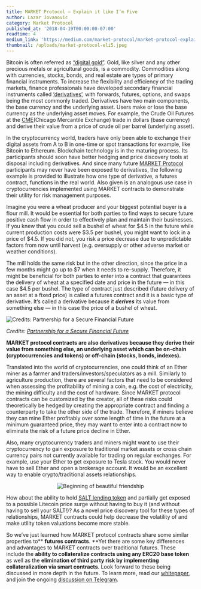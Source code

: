 ```yaml
---
title: MARKET Protocol — Explain it like I’m Five
author: Lazar Jovanovic
category: Market Protocol
published_at: '2018-04-19T00:00:00-07:00'
readtime: 4
medium_link: 'https://medium.com/market-protocol/market-protocol-explain-it-like-im-five-673312673b6e'
thumbnail: /uploads/market-protocol-eli5.jpeg
---
```

Bitcoin is often referred as [“digital gold”](https://www.amazon.com/Digital-Gold-Bitcoin-Millionaires-Reinvent/dp/006236250X). Gold, like silver and any other precious metals or agricultural goods, is a commodity. Commodities along with currencies, stocks, bonds, and real estate are types of primary financial instruments. To increase the flexibility and efficiency of the trading markets, finance professionals have developed secondary financial instruments called [‘derivatives’](/blog/post/why-derivatives), with forwards, futures, options, and swaps being the most commonly traded. Derivatives have two main components, the base currency and the underlying asset. Users make or lose the base currency as the underlying asset moves. For example, the Crude Oil Futures at the [CME](http://www.cmegroup.com/)(Chicago Mercantile Exchange) trade in dollars (base currency) and derive their value from a price of crude oil per barrel (underlying asset).

In the cryptocurrency world, traders have only been able to exchange their digital assets from A to B in one-time or spot transactions for example, like Bitcoin to Ethereum. Blockchain technology is in the maturing process. Its participants should soon have better hedging and price discovery tools at disposal including derivatives. And since many future [MARKET Protocol](https://marketprotocol.io/) participants may never have been exposed to derivatives, the following example is provided to illustrate how one type of derivative, a futures contract, functions in the real world. Also given is an analogous use case in cryptocurrencies implemented using MARKET contracts to demonstrate their utility for risk management purposes.

Imagine you were a wheat producer and your biggest potential buyer is a flour mill. It would be essential for both parties to find ways to secure future positive cash flow in order to effectively plan and maintain their businesses. If you knew that you could sell a bushel of wheat for $4.5 in the future while current production costs were $3.5 per bushel, you might want to lock in a price of $4.5. If you did not, you risk a price decrease due to unpredictable factors from now until harvest (e.g. oversupply or other adverse market or weather conditions).

The mill holds the same risk but in the other direction, since the price in a few months might go up to $7 when it needs to re-supply. Therefore, it might be beneficial for both parties to enter into a contract that guarantees the delivery of wheat at a specified date and price in the future — in this case $4.5 per bushel. The type of contract just described (future delivery of an asset at a fixed price) is called a futures contract and it is a basic type of derivative. It’s called a derivative because it ***derives*** its value from something else — in this case the price of a bushel of wheat.

![Credits: [Partnership for a Secure Financial Future](http://ourfinancialfuture.com/)](/uploads/hedging.jpeg)

*Credits: [Partnership for a Secure Financial Future](http://ourfinancialfuture.com/)*

**MARKET protocol contracts are also derivatives because they derive their value from something else, an underlying asset which can be on-chain (cryptocurrencies and tokens) or off-chain (stocks, bonds, indexes).**

Translated into the world of cryptocurrencies, one could think of an Ether miner as a farmer and traders/investors/speculators as a mill. Similarly to agriculture production, there are several factors that need to be considered when assessing the profitability of mining a coin, e.g. the cost of electricity, the mining difficulty and the cost of hardware. Since MARKET protocol contracts can be customized by the creator, all of these risks could theoretically be hedged by creating the appropriate contract and finding a counterparty to take the other side of the trade. Therefore, if miners believe they can mine Ether profitably over some length of time in the future at a minimum guaranteed price, they may want to enter into a contract now to eliminate the risk of a future price decline in Ether.

Also, many cryptocurrency traders and miners might want to use their cryptocurrency to gain exposure to traditional market assets or cross chain currency pairs not currently available for trading on regular exchanges. For example, use your Ether to get exposure to Tesla stock. You would never have to sell Ether and open a brokerage account. It would be an excellent way to enable crypto/traditional assets relationships.

<p style="text-align: center">
  <img src="/uploads/friendship.jpeg" alt="Beginning of beautiful friendship" />
</p>

How about the ability to hold [SALT lending token](https://www.saltlending.com/) and partially get exposed to a possible Litecoin price surge without having to buy it (and without having to sell your SALT!)? As a novel price discovery tool for these types of relationships, MARKET contracts could help decrease the volatility of and make utility token valuations become more stable.

So we’ve just learned how MARKET protocol contracts share some similar properties to** **futures contracts**. **Yet there are some key differences and advantages to MARKET contracts over traditional futures. These include the **ability to collateralize contracts using any ERC20 base token** as well as the **elimination of third party risk by implementing collateralization via smart contracts**. Look forward to these being discussed in more depth in the future. To learn more, read our [whitepaper](https://marketprotocol.io/assets/MARKET_Protocol-Whitepaper.pdf), and join the ongoing [discussion on Telegram](https://t.me/Market_Protocol_Chat).
